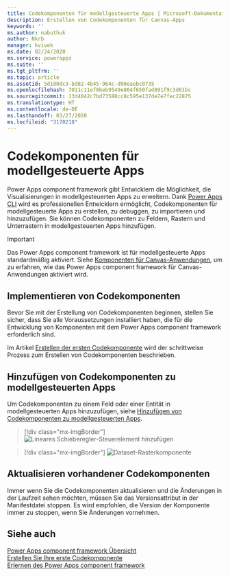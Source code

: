 ```yaml
---
title: Codekomponenten für modellgesteuerte Apps | Microsoft-Dokumentation
description: Erstellen von Codekomponenten für Canvas-Apps
keywords: ''
ms.author: nabuthuk
author: Nkrb
manager: kvivek
ms.date: 02/24/2020
ms.service: powerapps
ms.suite: ''
ms.tgt_pltfrm: ''
ms.topic: article
ms.assetid: 5d100dc3-bd82-4b45-964c-d90eaebc0735
ms.openlocfilehash: 7011c11ef8beb9549e864f650fad891f9c3d61bc
ms.sourcegitcommit: 13d4042c7bd73580cc8c595e137de7e7fec22875
ms.translationtype: HT
ms.contentlocale: de-DE
ms.lasthandoff: 03/27/2020
ms.locfileid: "3170218"
---
```

# <a name="code-components-for-model-driven-apps"></a>Codekomponenten für modellgesteuerte Apps

Power Apps component framework gibt Entwicklern die Möglichkeit, die Visualisierungen in modellgesteuerten Apps zu erweitern. Dank [Power Apps CLI](get-powerapps-cli.md) wird es professionellen Entwicklern ermöglicht, Codekomponenten für modellgesteuerte Apps zu erstellen, zu debuggen, zu importieren und hinzuzufügen. Sie können Codekomponenten zu Feldern, Rastern und Unterrastern in modellgesteuerten Apps hinzufügen. 

> [!IMPORTANT]
> Das Power Apps component framework ist für modellgesteuerte Apps standardmäßig aktiviert. Siehe [Komponenten für Canvas-Anwendungen](component-framework-for-canvas-apps.md), um zu erfahren, wie das Power Apps component framework für Canvas-Anwendungen aktiviert wird.

## <a name="implementing-code-components"></a>Implementieren von Codekomponenten

Bevor Sie mit der Erstellung von Codekomponenten beginnen, stellen Sie sicher, dass Sie alle Voraussetzungen installiert haben, die für die Entwicklung von Komponenten mit dem Power Apps component framework erforderlich sind. 

Im Artikel [Erstellen der ersten Codekomponente](implementing-controls-using-typescript.md) wird der schrittweise Prozess zum Erstellen von Codekomponenten beschrieben.

## <a name="add-code-components-to-model-driven-apps"></a>Hinzufügen von Codekomponenten zu modellgesteuerten Apps

Um Codekomponenten zu einem Feld oder einer Entität in modellgesteuerten Apps hinzuzufügen, siehe [Hinzufügen von Codekomponenten zu modellgesteuerten Apps](add-custom-controls-to-a-field-or-entity.md).

> [!div class="mx-imgBorder"] 
> ![Lineares Schieberegler-Steuerelement hinzufügen](../../maker/model-driven-apps/media/add-slider.PNG "Lineares Schieberegler-Steuerelement hinzufügen")

> [!div class="mx-imgBorder"]
> ![Dataset-Rasterkomponente](media/add-dataset-component.png "Dataset-Rasterkomponente")

## <a name="update-existing-code-components"></a>Aktualisieren vorhandener Codekomponenten

Immer wenn Sie die Codekomponenten aktualisieren und die Änderungen in der Laufzeit sehen möchten, müssen Sie das Versionsattribut in der Manifestdatei stoppen. Es wird empfohlen, die Version der Komponente immer zu stoppen, wenn Sie Änderungen vornehmen.

## <a name="see-also"></a>Siehe auch

[Power Apps component framework Übersicht](overview.md)<br/>
[Erstellen Sie Ihre erste Codekomponente](implementing-controls-using-typescript.md)<br/>
[Erlernen des Power Apps component framework](https://docs.microsoft.com/learn/paths/use-power-apps-component-framework)

